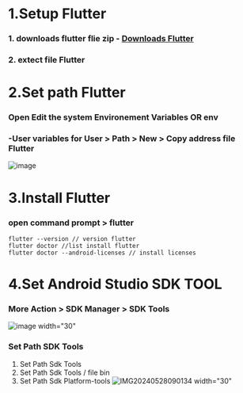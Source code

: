 # 1.Setup Flutter
### 1. downloads flutter flie zip  - [Downloads Flutter](https://docs.flutter.dev/get-started/install/windows/desktop?tab=download)
### 2. extect file Flutter

# 2.Set path Flutter
### Open Edit the system Environement Variables OR env
### -User variables for User > Path > New > Copy address file Flutter
![image](https://github.com/USer99pro/flutter/assets/170594967/1c6a08a3-2a57-4912-bb94-aa28c2a4aa2a)


# 3.Install Flutter 
### open command prompt > flutter
```
flutter --version // version flutter
flutter doctor //list install flutter 
flutter doctor --android-licenses // install licenses
```

# 4.Set Android Studio SDK TOOL
### More Action > SDK Manager > SDK Tools
![image width="30"](https://github.com/USer99pro/flutter/assets/170594967/77834fb2-e0ba-43e6-bc28-df800d557da5)
### Set Path SDK Tools
1. Set Path Sdk Tools
2. Set Path Sdk Tools / file bin
3. Set Path Sdk Platform-tools
![IMG20240528090134 width="30"](https://github.com/USer99pro/flutter/assets/170594967/23ebea10-f313-4a5a-b971-400faf697fdc)




